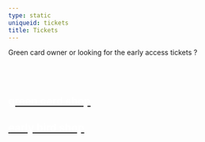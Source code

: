 ```yaml
---
type: static
uniqueid: tickets
title: Tickets
---
```

Green card owner or looking for the early access tickets ? 

<br><br><div class="col4 greencard">
	<a href="https://frontoffice.paylogic.nl/flows/MTAuMTAwLjIuMywxMDY0LDBlYTkzZDA0NzQwMzRkZDFiOTQyODA1YTNjMzMwNTYyLGI0M2MxN2Q4ZTNhMmNmOTMxOWQ0ZmIyMDAxNGM1NTEy/Vouchers/" class="ticketschoice w-inline-block">
		<h2 class="heading-3" style="color:white">green card shop</h3>
	  </a>
	  <a href="https://shop.paylogic.com/124808/17501/" class="ticketschoice early w-inline-block">	
		<h2 class="heading-3" style="color:white;">early bird shop</h3>
	  </a>
	</div>
	<div id="w-node-fb8e61b59f78-42fa7f6a" class="block50 bgwhite"></div>

  </div>
